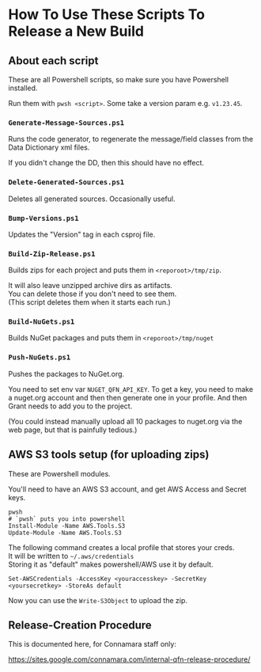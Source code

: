 How To Use These Scripts To Release a New Build
===============================================

About each script
-----------------

These are all Powershell scripts, so make sure you have Powershell installed.

Run them with `pwsh <script>`.  Some take a version param e.g. `v1.23.45`.

### `Generate-Message-Sources.ps1`

Runs the code generator, to regenerate the message/field classes from the Data Dictionary xml files.

If you didn't change the DD, then this should have no effect.

### `Delete-Generated-Sources.ps1`

Deletes all generated sources.  Occasionally useful.

### `Bump-Versions.ps1`

Updates the "Version" tag in each csproj file.

### `Build-Zip-Release.ps1`

Builds zips for each project and puts them in `<reporoot>/tmp/zip`.

It will also leave unzipped archive dirs as artifacts.  
You can delete those if you don't need to see them.  
(This script deletes them when it starts each run.)

### `Build-NuGets.ps1`

Builds NuGet packages and puts them in `<reporoot>/tmp/nuget`

### `Push-NuGets.ps1`

Pushes the packages to NuGet.org.

You need to set env var `NUGET_QFN_API_KEY`.  To get a key, you need
to make a nuget.org account and then then generate one in your profile.
And then Grant needs to add you to the project.

(You could instead manually upload all 10 packages to nuget.org via the web page,
but that is painfully tedious.)


AWS S3 tools setup (for uploading zips)
---------------------------------------

These are Powershell modules.

You'll need to have an AWS S3 account, and get AWS Access and Secret keys.

```
pwsh
# `pwsh` puts you into powershell
Install-Module -Name AWS.Tools.S3
Update-Module -Name AWS.Tools.S3
```

The following command creates a local profile that stores your creds.  
It will be written to `~/.aws/credentials`  
Storing it as "default" makes powershell/AWS use it by default.

```
Set-AWSCredentials -AccessKey <youraccesskey> -SecretKey <yoursecretkey> -StoreAs default
```

Now you can use the `Write-S3Object` to upload the zip.


Release-Creation Procedure
--------------------------

This is documented here, for Connamara staff only:

https://sites.google.com/connamara.com/internal-qfn-release-procedure/


